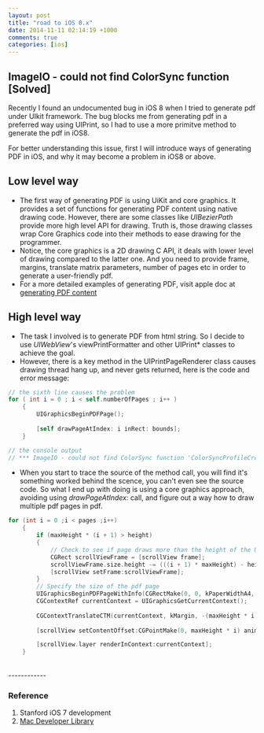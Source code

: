 ```yaml
---
layout: post
title: "road to iOS 0.x"
date: 2014-11-11 02:14:19 +1000
comments: true
categories: [ios]
---
```


## ImageIO - could not find ColorSync function [Solved]

Recently I found an undocumented bug in iOS 8 when I tried to generate pdf under UIkit framework. The bug blocks me from generating pdf in a preferred way using UIPrint, so I had to use a more primitve method to generate the pdf in iOS8.

For better understanding this issue, first I will introduce ways of generating PDF in iOS, and why it may become a problem in iOS8 or above.

<!--more-->

## Low level way
- The first way of generating PDF is using UiKit and core graphics. It provides a set of functions for generating PDF content using native drawing code. However, there are some classes like *UIBezierPath* provide more high level API for drawing. Truth is, those drawing classes wrap Core Graphics code into their methods to ease drawing for the programmer.
- Notice, the core graphics is a 2D drawing C API, it deals with lower level of drawing compared to the latter one. And you need to provide frame,  margins, translate matrix parameters,  number of pages etc in order to generate a user-friendly pdf.
- For a more detailed examples of generating PDF, visit apple doc at [generating PDF content](https://developer.apple.com/library/ios/documentation/2DDrawing/Conceptual/DrawingPrintingiOS/GeneratingPDF/GeneratingPDF.html)

## High level way
- The task I involved is to generate PDF from html string. So I decide to use *UIWebView*'s viewPrintFormatter and other UIPrint* classes to achieve the goal.
- However, there is a key method in the UIPrintPageRenderer class causes drawing thread hang up, and never gets returned, here is the code and error message:

``` objective-c drawPageAtIndex
// the sixth line causes the problem
for ( int i = 0 ; i < self.numberOfPages ; i++ )
    {
        UIGraphicsBeginPDFPage();
        
        [self drawPageAtIndex: i inRect: bounds];
    }

// the console output
// *** ImageIO - could not find ColorSync function 'ColorSyncProfileCreateSanitizedCopy'
```

- When you start to trace the source of the method call, you will find it's something worked behind the scence, you can't even see the source code. So what I end up with doing is using a core graphics approach, avoiding using *drawPageAtIndex:* call, and figure out a way how to draw multiple pdf pages in pdf.


``` objective-c drawPageAtIndex
for (int i = 0 ;i < pages ;i++)
    {
        if (maxHeight * (i + 1) > height)
        {
            // Check to see if page draws more than the height of the UIWebView
            CGRect scrollViewFrame = [scrollView frame];
            scrollViewFrame.size.height -= (((i + 1) * maxHeight) - height);
            [scrollView setFrame:scrollViewFrame];
        }
        // Specify the size of the pdf page
        UIGraphicsBeginPDFPageWithInfo(CGRectMake(0, 0, kPaperWidthA4, kPaperHeightA4), nil);
        CGContextRef currentContext = UIGraphicsGetCurrentContext();
        
        CGContextTranslateCTM(currentContext, kMargin, -(maxHeight * i) + kMargin);
        
        [scrollView setContentOffset:CGPointMake(0, maxHeight * i) animated:NO];

        [scrollView.layer renderInContext:currentContext];
    }
```


<br>
------------

### Reference
1. Stanford iOS 7 development
2. [Mac Developer Library](https://developer.apple.com/library/mac/navigation/)
